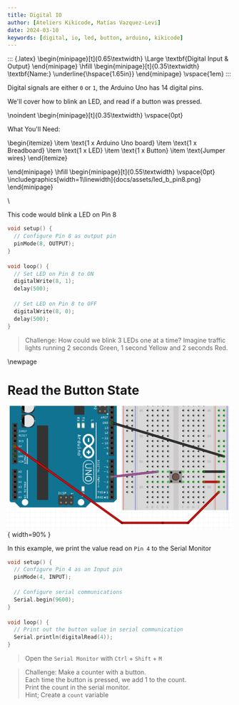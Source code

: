 ```yaml
---
title: Digital IO
author: [Ateliers Kikicode, Matías Vazquez-Levi]
date: 2024-03-10
keywords: [digital, io, led, button, arduino, kikicode]
---
```


::: {.latex}
\begin{minipage}[t]{0.65\textwidth}
  \Large \textbf{Digital Input \& Output}
\end{minipage}
\hfill
\begin{minipage}[t]{0.35\textwidth}
  \textbf{Name:} \underline{\hspace{1.65in}}
\end{minipage}
\vspace{1em}
:::


Digital signals are either `0` or `1`, the Arduino Uno has 14 digital pins.

We'll cover how to blink an LED, and read if a button was pressed. 


\noindent
\begin{minipage}[t]{0.35\textwidth}
\vspace{0pt}

What You'll Need:

\begin{itemize}
  \item \text{1 x Arduino Uno board}
  \item \text{1 x Breadboard}
  \item \text{1 x LED}
  \item \text{1 x Button}
  \item \text{Jumper wires}
\end{itemize}

\end{minipage}
\hfill
\begin{minipage}[t]{0.55\textwidth}
\vspace{0pt}
\includegraphics[width=1\linewidth]{docs/assets/led_b_pin8.png}
\end{minipage}

\

This code would blink a LED on Pin 8

```c
void setup() {
  // Configure Pin 8 as output pin
  pinMode(8, OUTPUT);
}

void loop() {
  // Set LED on Pin 8 to ON
  digitalWrite(8, 1);
  delay(500);

  // Set LED on Pin 8 to OFF
  digitalWrite(8, 0);
  delay(500);
}
```

> Challenge:  How could we blink 3 LEDs one at a time? Imagine traffic lights running 2 seconds Green, 1 second Yellow and 2 seconds Red.

\newpage


# Read the Button State

![Pin 4 Button Circuit](docs/assets/button_b.png){ width=90% }


In this example, we print the value read on `Pin 4` to the Serial Monitor

```cpp
void setup() {
  // Configure Pin 4 as an Input pin
  pinMode(4, INPUT);

  // Configure serial communications
  Serial.begin(9600);
}

void loop() {
  // Print out the button value in serial communication
  Serial.println(digitalRead(4));
}
```


> Open the `Serial Monitor` with `Ctrl` + `Shift` + `M`


> Challenge: Make a counter with a button. \
> Each time the button is pressed, we add 1 to the count. \
> Print the count in the serial monitor. \
> Hint; Create a `count` variable
